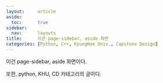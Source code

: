 ```yaml
---
layout:     article
aside:
  toc:      true
sidebar:
  nav:      layouts
title:      이건 page-sidebar, aside 화면
categories: [Python, C++, KyungHee Univ., Capstone Design]
---
```


이건 page-sidebar, aside 화면이다.  

또한, python, KHU, CD 카테고리의 글이다.